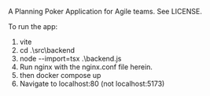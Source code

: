 A Planning Poker Application for Agile teams. See LICENSE.

To run the app:

1) vite
2) cd .\src\backend
3) node --import=tsx .\backend.js
4) Run nginx with the nginx.conf file herein.
5) then docker compose up
6) Navigate to localhost:80 (not localhost:5173)